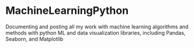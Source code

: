 # MachineLearningPython


Documenting and posting all my work with machine learning algorithms and methods with python ML and data visualization libraries, including Pandas, Seaborn, and Matplotlib
